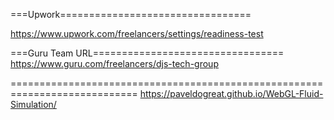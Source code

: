
===Upwork=================================

https://www.upwork.com/freelancers/settings/readiness-test



===Guru Team URL=================================
https://www.guru.com/freelancers/djs-tech-group










============================================================================
https://paveldogreat.github.io/WebGL-Fluid-Simulation/



